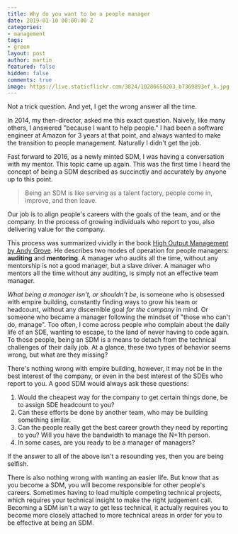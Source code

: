 ```yaml
---
title: Why do you want to be a people manager
date: 2019-01-10 00:00:00 Z
categories:
- management
tags:
- green
layout: post
author: martin
featured: false
hidden: false
comments: true
image: https://live.staticflickr.com/3824/10286650203_b7369893ef_k.jpg
---
```


Not a trick question. And yet, I get the wrong answer all the time. 

In 2014, my then-director, asked me this exact question. Naively, like many others, I answered "because I want to help people." I had been a software engineer at Amazon for 3 years at that point, and always wanted to make the transition to people management. Naturally I didn't get the job.

Fast forward to 2016, as a newly minted SDM, I was having a conversation with my mentor.
This topic came up again. This was the first time I heard the concept of being a SDM
described as succinctly and accurately by anyone up to this point.

> Being an SDM is like serving as a talent factory, people come in, improve, and then leave.

Our job is to align people's careers with the goals of the team, and or the company.
In the process of growing individuals who report to you, also delivering value for the company.

This process was summarized vividly in the book [High Output Management by Andy Grove](https://read.amazon.com/kp/embed?asin=B015VACHOK&preview=newtab&linkCode=kpe&ref_=cm_sw_r_kb_dp_f9HtCbBA55W2C&tag=mobilea0924ae-20). He describes
two modes of operation for people managers: **auditing** and **mentoring**. A manager who audits all the time,
without any mentorship is not a good manager, but a slave driver. A manager who
mentors all the time without any auditing, is simply not an effective team manager.

*What being a manager isn't, or shouldn't be*, is someone who is obsessed with empire building,
constantly finding ways to grow his team or headcount, without any discernible goal *for the company* in mind.
Or someone who became a manager following the mindset of "those who can't do, manage". Too often, I come
across people who complain about the daily life of an SDE, wanting to escape, to the land of never
having to code again. To those people, being an SDM is a means to detach from the technical
challenges of their daily job. At a glance, these two types of behavior seems wrong, but what are they missing?

There's nothing wrong with empire building, however, it may not be in the best
interest of the company, or even in the best interest of the SDEs who report to you.
A good SDM would always ask these questions:
1. Would the cheapest way for the company to get certain things done, be to assign SDE
headcount to you?
1. Can these efforts be done by another team, who may be building something
similar.
1. Can the people really get the best career growth they need by reporting to you?
Will you have the bandwidth to manage the N+1th person.
1. In some cases, are you ready to be a manager of managers?

If the answer to all of the above isn't a resounding yes, then you are being selfish.

There is also nothing wrong with wanting an easier life. But know that as you become a SDM,
you will become responsible for other people's careers. Sometimes having to lead
multiple competing technical projects, which requires your technical insight to make the right
judgement call. Becoming a SDM isn't a way to get less technical, it actually
requires you to become more closely attached to more technical areas in
order for you to be effective at being an SDM.
